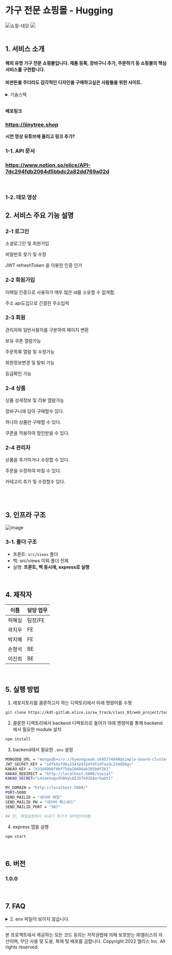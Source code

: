 # 가구 전문 쇼핑몰 - Hugging

<div>

<img alt="쇼핑-데모 " src="https://www.notion.so/image/https%3A%2F%2Fs3-us-west-2.amazonaws.com%2Fsecure.notion-static.com%2Fa22809bd-043a-42ab-b219-b0466a1a969d%2FUntitled.png?table=block&id=ae83c156-267f-455d-90d9-619ca7dd3d7f&spaceId=beaa8bbc-f504-4c20-b220-9fc699f70e12&width=2000&userId=14cc2ef3-04b9-41f7-9991-3bf06bfcb033&cache=v2">

<img src ="https://www.notion.so/image/https%3A%2F%2Fs3-us-west-2.amazonaws.com%2Fsecure.notion-static.com%2Fea69ef50-1b49-4bed-b23d-90dc5d28591f%2FUntitled.png?table=block&id=5a1f67c2-d498-4a43-b7cd-aede8feb5239&spaceId=beaa8bbc-f504-4c20-b220-9fc699f70e12&width=1850&userId=14cc2ef3-04b9-41f7-9991-3bf06bfcb033&cache=v2">
</div>
<br />

## 1. 서비스 소개

#### 해외 유명 가구 전문 쇼핑몰입니다. 제품 등록, 장바구니 추가, 주문하기 등 쇼핑몰의 핵심 서비스를 구현합니다.

#### 비싼돈을 주더라도 감각적인 디자인을 구매하고싶은 사람들을 위한 사이트.

<details><summary>기술스택</summary>

**프론트엔드**

<img src="https://img.shields.io/badge/HTML5-E34F26?style=flat-square&logo=HTML5&logoColor=white"/>
<img src="https://img.shields.io/badge/CSS3-1572B6?style=flat-square&logo=CSS3&logoColor=white"/>
<img src="https://img.shields.io/badge/JavaScript-F7DF1E?style=flat-square&logo=JavaScript&logoColor=white"/>

**백엔드**

<img src="https://img.shields.io/badge/Node.js-339933?style=flat-square&logo=Node.js&logoColor=white"/>
<img src="https://img.shields.io/badge/express-000000?style=flat-square&logo=express&logoColor=white"/>
<img src="https://img.shields.io/badge/MongoDB-47A248?style=flat-square&logo=MongoDB&logoColor=white"/>

<img src="https://img.shields.io/badge/NGINX-009639?style=flat-square&logo=NGINX&logoColor=white"/>
<img src="https://img.shields.io/badge/PM2-2B037A?style=flat-square&logo=PM2&logoColor=white"/>

</details><br />

**배포링크**

### https://jinytree.shop

**시연 영상 유튜브에 올리고 링크 추가?**

### 1-1. API 문서

### https://www.notion.so/elice/API-7dc294fdb2064d5bbdc2a82dd769a02d

<br>

### 1-2. 데모 영상

## 2. 서비스 주요 기능 설명

### 2-1 로그인

<p>소셜로그인 및 회원가입</p>
<p>비밀번호 찾기 및 수정</p>
<p>JWT refreshToken 을 이용한 인증 인가</p>

### 2-2 회원가입

<p>이메일 인증으로 사용자가 매우 많은 id를 소유할 수 없게함.</p>
<p>주소 api도입으로 간결한 주소입력</p>

### 2-3 회원

<p>관리자와 일반사용자를 구분하여 페이지 변환</p>
<p>보유 쿠폰 열람가능</p>
<p>주문목록 열람 및 수정가능</p>
<p>회원정보변경 및 탈퇴 가능</p>
<p>등급확인 가능 </p>

### 2-4 상품

<p>상품 상세정보 및 리뷰 열람가능</p>
<p>장바구니에 담아 구매할수 있다.</p>
<p>하나의 상품만 구매할 수 있다.</p>
<p>쿠폰을 적용하여 할인받을 수 있다.</p>

### 2-4 관리자

<p>상품을 추가하거나 수정할 수 있다.</p>
<p>주문을 수정하여 마칠 수 있다.</p>
<p>카테고리 추가 및 수정할수 있다.</p>

<br />

<!--
<details><summary>사용자 회원가입, 로그인</summary>

![image](https://user-images.githubusercontent.com/91174156/172159634-1e105633-9948-464e-a540-5429200a1353.gif)

</details>

<details><summary>카테고리 추가 및 반영</summary>

추후 관련 영상을 삽입하세요 (하기 2가지 방법 가능)

1. 화면녹화 -> 유튜브 업로드 -> 유튜브 링크 삽입
2. 화면움짤녹화 -> 움짤삽입 (https://www.screentogif.com/ 활용가능)

</details>

<details><summary>제품 추가 및 반영</summary>

추후 관련 영상을 삽입하세요 (하기 2가지 방법 가능)

1. 화면녹화 -> 유튜브 업로드 -> 유튜브 링크 삽입
2. 화면움짤녹화 -> 움짤삽입 (https://www.screentogif.com/ 활용가능)

</details>

<details><summary>장바구니 기능</summary>

추후 관련 영상을 삽입하세요 (하기 2가지 방법 가능)

1. 화면녹화 -> 유튜브 업로드 -> 유튜브 링크 삽입
2. 화면움짤녹화 -> 움짤삽입 (https://www.screentogif.com/ 활용가능)

</details>

<details><summary>주문 기능</summary>

추후 관련 영상을 삽입하세요 (하기 2가지 방법 가능)

1. 화면녹화 -> 유튜브 업로드 -> 유튜브 링크 삽입
2. 화면움짤녹화 -> 움짤삽입 (https://www.screentogif.com/ 활용가능)

</details>

<details><summary>관리자 페이지</summary>

추후 관련 영상을 삽입하세요 (하기 2가지 방법 가능)

1. 화면녹화 -> 유튜브 업로드 -> 유튜브 링크 삽입
2. 화면움짤녹화 -> 움짤삽입 (https://www.screentogif.com/ 활용가능)

</details> -->

<br />

<!-- ### 1-3. 페이지 별 화면

|                                              |                                              |
| -------------------------------------------- | -------------------------------------------- |
| ![image](https://i.ibb.co/jyxjcd3/image.png) | ![image](https://i.ibb.co/Q860RKz/image.png) |
| 메인 페이지                                  | 회원가입 화면                                |
| ![image](https://i.ibb.co/RpYN379/image.png) |                                              |
| 로그인 페이지                                | 앞으로 추가할 페이지                         |

<br /> -->

<!-- ## 2. 기술 스택

![image](https://i.ibb.co/N34mXzy/image.png)

<br />

### 2-1. 프론트엔드

- **Vanilla javascript**, html, css (**Bulma css**)
- Font-awesome
- Daum 도로명 주소 api
- 이외

### 2-2. 백엔드

- **Express** (nodemon, babel-node로 실행됩니다.)
- Mongodb, Mongoose
- cors
- 이외 -->

## 3. 인프라 구조

![image](https://i.ibb.co/9tGxmx0/image.png)<br />

### 3-1. 폴더 구조

- 프론트: `src/views` 폴더
- 백: src/views 이외 폴더 전체
- 실행: **프론트, 백 동시에, express로 실행**

<br />

## 4. 제작자

| 이름   | 담당 업무 |
| ------ | --------- |
| 허혜실 | 팀장/FE   |
| 곽지우 | FE        |
| 박지혜 | FE        |
| 손형석 | BE        |
| 이진희 | BE        |

<br />

## 5. 실행 방법

1. 레포지토리를 클론하고자 하는 디렉토리에서 아래 명령어를 수행

```bash
git clone https://kdt-gitlab.elice.io/sw_track/class_03/web_project/team24/hugging.git
```

2. 클론한 디렉토리에서 backend 디렉토리로 들어가 아래 명령어를 통해 backend에서 필요한 module 설치

```bash
npm install
```

3. backend에서 필요한 `.env` 설정

```bash
MONGODB_URL = "mongodb+srv://hyeongseok:sk95774949@simple-board-cluster.lmdzbhe.mongodb.net/?retryWrites=true&w=majority"
JWT_SECRET_KEY = "sdfkdsfdks234324324fdfsdfasdc234d56gv"
KAKAO_KEY = "b31d49b6f0bf75da1049dab201b9f2b1"
KAKAO_REDIRECT = "http://localhost:5000/sosial"
KAKAO_SECRET="L4soeSogvXh8kyLQIJO7k9ZEAxrSwUtl"

MY_DOMAIN = "http://localhost:5000/"
PORT=5000
SEND_MAILID = "네이버 메일"
SEND_MAILID_PW = "네이버 패스워드"
SEND_MAILID_PORT = "587"

## 단, 메일설정에서 보내기 허가가 되어있어야함.
```

4. express 앱을 실행

```bash
npm start
```

<br>

## 6. 버전

### 1.0.0

<br>

## 7. FAQ

<details><summary>2. env 파일이 보이지 않습니다.</summary>

  <p>
    해당 파일은 직접 만들어서 코드를 작성해야 합니다, DB를 비롯한 서비스의 계정 정보는 <b>절대로</b> Git에 함부로 공유하면 안되기 때문에 유의 바랍니다.
  </p>

</details>

---

본 프로젝트에서 제공하는 모든 코드 등의는 저작권법에 의해 보호받는 ㈜엘리스의 자산이며, 무단 사용 및 도용, 복제 및 배포를 금합니다.
Copyright 2022 엘리스 Inc. All rights reserved.
